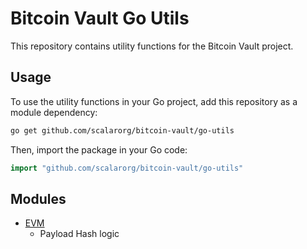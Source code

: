 # Bitcoin Vault Go Utils

This repository contains utility functions for the Bitcoin Vault project.

## Usage

To use the utility functions in your Go project, add this repository as a module dependency:

```bash
go get github.com/scalarorg/bitcoin-vault/go-utils
```

Then, import the package in your Go code:

```go
import "github.com/scalarorg/bitcoin-vault/go-utils"
```


## Modules

- [EVM](./evm.go)
    - Payload Hash logic
